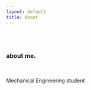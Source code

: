 ```yaml
---
layout: default
title: About 
---
```


<!--------------- hero image starts here --------------->
<div class="container">
    <div class="row">
        <div class="about image wow animate__animated animate__fadeInUp" data-wow-duration="1s" data-wow-delay="0.5s"></div>
    </div>
</div>

<!--------------- hero section starts here --------------->
<div class="container">
    <div class="hero-content">
        <br><br>
          <div class="row">
                <h3  class="wow animate__animated animate__fadeInUp" data-wow-duration="2s" data-wow-delay="0.5s">about me.</h3><br>
                <p class="wow animate__animated animate__fadeInUp">Mechanical Engineering student</p>
                <p class="wow animate__animated animate__fadeInUp" data-wow-delay="0.2s"></p>
          </div>
    </div>
</div>
<!--------------- hero section ends here --------------->